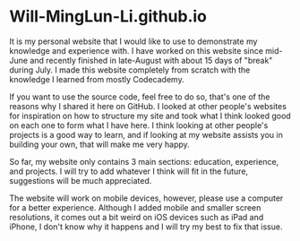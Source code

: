 # Will-MingLun-Li.github.io

It is my personal website that I would like to use to demonstrate my knowledge and experience with. I have worked on this website since mid-June and recently finished in late-August with about 15 days of "break" during July. I made this website completely from scratch with the knowledge I learned from mostly Codecademy.

If you want to use the source code, feel free to do so, that's one of the reasons why I shared it here on GitHub. I looked at other people's websites for inspiration on how to structure my site and took what I think looked good on each one to form what I have here. I think looking at other people's projects is a good way to learn, and if looking at my website assists you in building your own, that will make me very happy. 

So far, my website only contains 3 main sections: education, experience, and projects. I will try to add whatever I think will fit in the future, suggestions will be much appreciated. 

The website will work on mobile devices, however, please use a computer for a better experience. Although I added mobile and smaller screen resolutions, it comes out a bit weird on iOS devices such as iPad and iPhone, I don't know why it happens and I will try my best to fix that issue.
